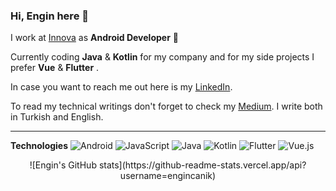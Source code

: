  
### Hi, Engin here 🌌 ###

 I work at [Innova](https://www.innova.com.tr/en) as **Android Developer** 📱

 Currently coding **Java** & **Kotlin** for my company and for my side projects I prefer **Vue** & **Flutter** .

 In case you want to reach me out here is my [LinkedIn](https://www.linkedin.com/in/engincanik/).

 To read my technical writings don't forget to check my [Medium](https://medium.com/@engincanik/). I write both in Turkish and English.
 
--------------
**Technologies**
![Android](https://img.shields.io/badge/Android-3DDC84?style=for-the-badge&logo=android&logoColor=white) ![JavaScript](https://img.shields.io/badge/JavaScript-323330?style=for-the-badge&logo=javascript&logoColor=F7DF1) ![Java](https://img.shields.io/badge/Java-ED8B00?style=for-the-badge&logo=java&logoColor=white) ![Kotlin](https://img.shields.io/badge/Kotlin-0095D5?&style=for-the-badge&logo=kotlin&logoColor=white) ![Flutter](https://img.shields.io/badge/Flutter-02569B?style=for-the-badge&logo=flutter&logoColor=white) 
![Vue.js](https://img.shields.io/badge/Vue.js-35495E?style=for-the-badge&logo=vuedotjs&logoColor=4FC08D)

<p align="center">![Engin's GitHub stats](https://github-readme-stats.vercel.app/api?username=engincanik)</p>